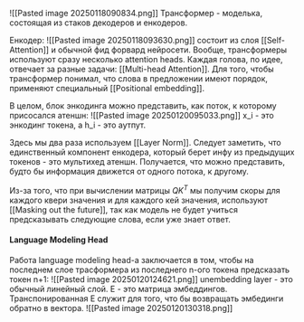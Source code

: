 
![[Pasted image 20250118090834.png]]
Трансформер - моделька, состоящая из стаков декодеров и енкодеров. 

Енкодер:
![[Pasted image 20250118093630.png]]
состоит из слоя [[Self-Attention]] и обычной фид форвард нейросети. Вообще, трансформеры используют сразу несколько attention heads. Каждая голова, по идее, отвечает за разные задачи: [[Multi-head Attention]].
Для того, чтобы трансформер понимал, что слова в предложении имеют порядок, применяют специальный [[Positional embedding]].

В целом, блок энкодинга можно представить, как поток, к которому присосался атеншн: ![[Pasted image 20250120095033.png]]
x_i - это энкодинг токена, а h_i - это аутпут.

Здесь мы два раза используем [[Layer Norm]].
Следует заметить, что единственный компонент енкодера, который берет инфу из предыдущих токенов - это мультихед атеншн. Получается, что можно представить, будто бы информация движется от одного потока, к другому.

Из-за того, что при вычислении матрицы $QK^T$ мы получим скоры для каждого квери значения и для каждого кей значения, используют [[Masking out the future]], так как модель не будет учиться предсказывать следующие слова, если уже знает ответ.

#### Language Modeling Head
Работа language modeling head-а заключается в том, чтобы на последнем слое трасформера из последнего n-ого токена предсказать токен n+1:
![[Pasted image 20250120124621.png]]
unembedding layer - это обычный линейный слой. E - это матрица эмбеддингов. Транспонированная E служит для того, что бы возвращать эмбединги обратно в вектора. 
![[Pasted image 20250120130318.png]]
